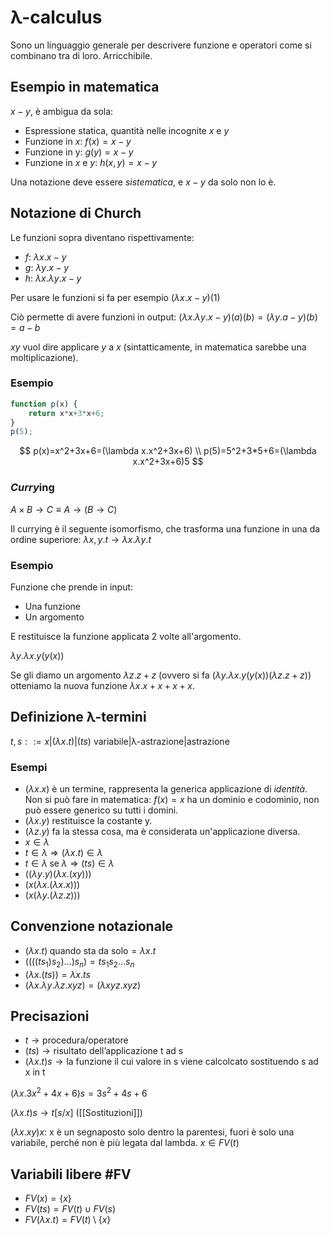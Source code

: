 # λ-calculus

Sono un linguaggio generale per descrivere funzione e operatori come si combinano tra di loro. Arricchibile.

## Esempio in matematica

$x-y$, è ambigua da sola:

- Espressione statica, quantità nelle incognite $x$ e $y$
- Funzione in $x$: $f(x)=x-y$
- Funzione in y: $g(y)=x-y$
- Funzione in $x$ e $y$: $h(x,y)=x-y$

Una notazione deve essere *sistematica*, e $x-y$ da solo non lo è.

## Notazione di Church

Le funzioni sopra diventano rispettivamente:

- $f$: $\lambda x.x-y$
- $g$: $\lambda y.x-y$
- $h$: $\lambda x. \lambda y.x-y$

Per usare le funzioni si fa per esempio $(\lambda x.x-y)(1)$

Ciò permette di avere funzioni in output: $(\lambda x. \lambda y.x-y)(a)(b)=(\lambda y.a-y)(b)=a-b$

$xy$ vuol dire applicare $y$ a $x$ (sintatticamente, in matematica sarebbe una moltiplicazione).

### Esempio

```javascript
function p(x) {
    return x*x+3*x+6;
}
p(5);
```

$$
p(x)=x^2+3x+6=(\lambda x.x^2+3x+6) \\
p(5)=5^2+3*5+6=(\lambda x.x^2+3x+6)5
$$

### *Curry*ing

$A \times B \rightarrow C \equiv A \rightarrow (B \rightarrow C)$

Il currying è il seguente isomorfismo, che trasforma una funzione in una da ordine superiore: $\lambda x,y.t \rightarrow \lambda x. \lambda y.t$

### Esempio

Funzione che prende in input:

- Una funzione
- Un argomento

E restituisce la funzione applicata 2 volte all'argomento.

$\lambda y. \lambda x. y(y(x))$

Se gli diamo un argomento $\lambda z.z+z$ (ovvero si fa ($\lambda y. \lambda x. y(y(x))(\lambda z.z+z)$) otteniamo la nuova funzione $\lambda x.x+x+x+x$.

## Definizione λ-termini

$t,s::=x|(\lambda x.t)|(ts)$
variabile|λ-astrazione|astrazione

### Esempi

- $(\lambda x.x)$ è un termine, rappresenta la generica applicazione di *identità*. Non si può fare in matematica: $f(x)=x$ ha un dominio e codominio, non può essere generico su tutti i domini.
- $(\lambda x.y)$ restituisce la costante y.
- $(\lambda z.y)$ fa la stessa cosa, ma è considerata un'applicazione diversa.
- $x \in \lambda$
- $t \in \lambda \Rightarrow (\lambda x.t) \in \lambda$
- $t \in \lambda \; \text{se} \; \lambda \Rightarrow (ts) \in \lambda$
- $((\lambda y.y)(\lambda x.(xy)))$
- $(x(\lambda x.(\lambda x.x)))$
- $(x(\lambda y. (\lambda z.z)))$

## Convenzione notazionale

- $(\lambda x.t) \; \text{quando sta da solo}=\lambda x.t$
- $((((ts_1)s_2)…)s_n)=ts_1s_2…s_n$
- $(\lambda x.(ts))=\lambda x.ts$
- $(\lambda x. \lambda y . \lambda z.xyz)=(\lambda xyz.xyz)$

## Precisazioni

- $t \rightarrow \text{procedura/operatore}$
- $(ts) \rightarrow \text{risultato dell'applicazione t ad s}$
- $(\lambda x.t)s \rightarrow \text{la funzione il cui valore in s viene calcolcato sostituendo s ad x in t}$

$(\lambda x.3x^2+4x+6)s=3s^2+4s+6$

$(\lambda x.t)s \rightarrow t[s/x]$ ([[Sostituzioni]])

$(\lambda x.xy)x$: x è un segnaposto solo dentro la parentesi, fuori è solo una variabile, perché non è più legata dal lambda. $x \in FV(t)$

## Variabili libere #FV

- $FV(x) =\{x\}$
- $FV(ts)=FV(t) \cup FV(s)$
- $FV(\lambda x.t)=FV(t) \setminus \{x\}$
